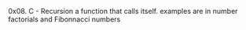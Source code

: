 0x08. C - Recursion
a function that calls itself. examples are in number factorials and Fibonnacci numbers
